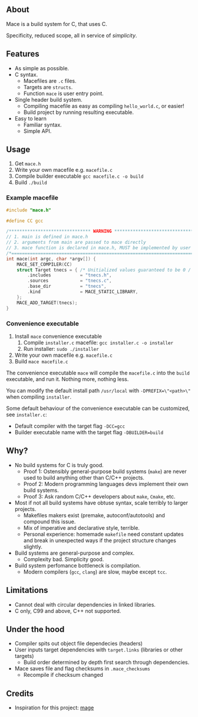 
## About

Mace is a build system for C, that uses C.

Specificity, reduced scope, all in service of *simplicity*. 

## Features
- As simple as possible.
- C syntax.
    - Macefiles are `.c` files.
    - Targets are `structs`. 
    - Function `mace` is user entry point.
- Single header build system.
    - Compiling macefile as easy as compiling `hello_world.c`, or easier!
    - Build project by running resulting executable.
- Easy to learn
    - Familiar syntax.
    - Simple API.

## Usage
1. Get `mace.h`
2. Write your own macefile e.g. `macefile.c`
3. Compile builder executable `gcc macefile.c -o build`
4. Build `./build`

### Example macefile
```c
#include "mace.h"

#define CC gcc

/******************************* WARNING ********************************/
// 1. main is defined in mace.h                                         //
// 2. arguments from main are passed to mace directly                   //
// 3. mace function is declared in mace.h, MUST be implemented by user  //
/*======================================================================*/
int mace(int argc, char *argv[]) {
    MACE_SET_COMPILER(CC)
    struct Target tnecs = { /* Unitialized values guaranteed to be 0 / NULL */
        .includes           = "tnecs.h",
        .sources            = "tnecs.c",
        .base_dir           = "tnecs",
        .kind               = MACE_STATIC_LIBRARY,
    };
    MACE_ADD_TARGET(tnecs);
}

```

### Convenience executable
1. Install `mace` convenience executable
    1. Compile `installer.c` macefile: `gcc installer.c -o installer`
    2. Run installer: `sudo ./installer`
2. Write your own macefile e.g. `macefile.c`
3. Build `mace macefile.c`

The convenience executable `mace` will compile the `macefile.c` into the `build` executable, and run it.
Nothing more, nothing less.

You can modify the default install path `/usr/local` with `-DPREFIX=\"<path>\"` when compiling `installer`.

Some default behaviour of the convenience executable can be customized, see `installer.c`:
- Default compiler with the target flag `-DCC=gcc`
- Builder executable name with the target flag `-DBUILDER=build`

## Why?
- No build systems for C is truly good.
    - Proof 1: Ostensibly general-purpose build systems (`make`) are never used to build anything other than C/C++ projects.
    - Proof 2: Modern programming languages devs implement their own build systems.
    - Proof 3: Ask random C/C++ developers about `make`, `Cmake`, etc.
- Most if not all build systems have obtuse syntax, scale terribly to larger projects.
    - Makefiles makers exist (premake, autoconf/autotools) and compound this issue.
    - Mix of imperative and declarative style, terrible.
    - Personal experience: homemade `makefile` need constant updates and break in unexpected ways if the project structure changes slightly.
- Build systems are general-purpose and complex.
    - Complexity bad. Simplicity good.
- Build system perfomance bottleneck is compilation.
    - Modern compilers (`gcc`, `clang`) are slow, maybe except `tcc`.

## Limitations
- Cannot deal with circular dependencies in linked libraries.
- C only, C99 and above, C++ not supported.

## Under the hood
- Compiler spits out object file dependecies (headers)
- User inputs target dependencies with `target.links` (libraries or other targets)
    - Build order determined by depth first search through dependencies.
- Mace saves file and flag checksums in `.mace_checksums`
    - Recompile if checksum changed

## Credits
- Inspiration for this project: [mage](https://github.com/magefile/mage)
